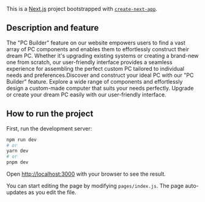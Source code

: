 This is a [Next.js](https://nextjs.org/) project bootstrapped with [`create-next-app`](https://github.com/vercel/next.js/tree/canary/packages/create-next-app).

## Description and feature

The "PC Builder" feature on our website empowers users to find a vast array of PC components and enables them to effortlessly construct their dream PC. Whether it's upgrading existing systems or creating a brand-new one from scratch, our user-friendly interface provides a seamless experience for assembling the perfect custom PC tailored to individual needs and preferences.Discover and construct your ideal PC with our "PC Builder" feature. Explore a wide range of components and effortlessly design a custom-made computer that suits your needs perfectly. Upgrade or create your dream PC easily with our user-friendly interface.



## How to run the project

First, run the development server:

```bash
npm run dev
# or
yarn dev
# or
pnpm dev
```

Open [http://localhost:3000](http://localhost:3000) with your browser to see the result.

You can start editing the page by modifying `pages/index.js`. The page auto-updates as you edit the file.





